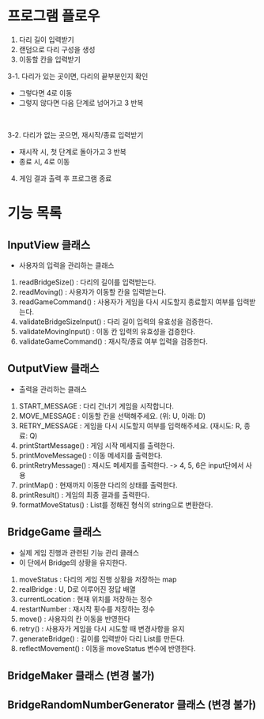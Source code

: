 # 프로그램 플로우
1. 다리 길이 입력받기
2. 랜덤으로 다리 구성을 생성
3. 이동할 칸을 입력받기 <br>

 3-1. 다리가 있는 곳이면, 다리의 끝부분인지 확인
 - 그렇다면 4로 이동
 - 그렇지 않다면 다음 단계로 넘어가고 3 반복 
<br>

 3-2. 다리가 없는 곳으면, 재시작/종료 입력받기
 - 재시작 시, 첫 단계로 돌아가고 3 반복
 - 종료 시, 4로 이동
4. 게임 결과 출력 후 프로그램 종료

# 기능 목록

## InputView 클래스
 - 사용자의 입력을 관리하는 클래스

1. readBridgeSize() : 다리의 길이를 입력받는다.
2. readMoving() : 사용자가 이동할 칸을 입력받는다.
3. readGameCommand() : 사용자가 게임을 다시 시도할지 종료할지 여부를 입력받는다.
4. validateBridgeSizeInput() : 다리 길이 입력의 유효성을 검증한다.
5. validateMovingInput() : 이동 칸 입력의 유효성을 검증한다.
6. validateGameCommand() : 재시작/종료 여부 입력을 검증한다.

## OutputView 클래스
 - 출력을 관리하는 클래스
1. START_MESSAGE : 다리 건너기 게임을 시작합니다.
2. MOVE_MESSAGE : 이동할 칸을 선택해주세요. (위: U, 아래: D) 
3. RETRY_MESSAGE : 게임을 다시 시도할지 여부를 입력해주세요. (재시도: R, 종료: Q)
4. printStartMessage() : 게임 시작 메세지를 출력한다.
5. printMoveMessage() : 이동 메세지를 출력한다.
6. printRetryMessage() : 재시도 메세지를 출력한다. -> 4, 5, 6은 input단에서 사용
7. printMap() : 현재까지 이동한 다리의 상태를 출력한다.
8. printResult() : 게임의 최종 결과를 출력한다.
9. formatMoveStatus() : List를 정해진 형식의 string으로 변환한다.

## BridgeGame 클래스
 - 실제 게임 진행과 관련된 기능 관리 클래스
 - 이 단에서 Bridge의 상황을 유지한다.

1. moveStatus : 다리의 게임 진행 상황을 저장하는 map
2. realBridge : U, D로 이루어진 정답 배열
3. currentLocation : 현재 위치를 저장하는 정수
4. restartNumber : 재시작 횟수를 저장하는 정수
5. move() : 사용자의 칸 이동을 반영한다
6. retry() : 사용자가 게임을 다시 시도할 때 변경사항을 유지
7. generateBridge() : 길이를 입력받아 다리 List를 만든다. 
8. reflectMovement() : 이동을 moveStatus 변수에 반영한다. 

## BridgeMaker 클래스 (변경 불가)

## BridgeRandomNumberGenerator 클래스 (변경 불가)